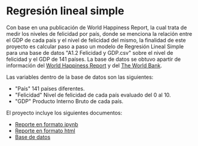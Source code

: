 # Regresión lineal simple
Con base en una publicación de World Happiness Report, la cual trata de medir los niveles de felicidad por país, donde se menciona la relación entre el GDP de cada país y el nivel de felicidad del mismo, la finalidad de este proyecto es calcular paso a paso un modelo de Regresión Lineal Simple para una base de datos "A1.2 Felicidad y GDP.csv" sobre el nivel de felicidad y el GDP de 141 países. La base de datos se obtuvo apartir de información del [World Happiness Report](https://worldhappiness.report/ed/2022/#appendices-and-data) y del [The World Bank](https://data.worldbank.org/indicator/NY.GDP.MKTP.CD). 

Las variables dentro de la base de datos son las siguientes:
- "País" 141 países diferentes.
- "Felicidad" Nivel de felicidad de cada país evaluado del 0 al 10.
- "GDP" Producto Interno Bruto de cada país.

El proyecto incluye los siguientes documentos:
- [Reporte en formato ipynb](./A1_2_Regresión_lineal_simple.ipynb)
- [Reporte en formato html](./A1_2_Regresión_lineal_simple.html)
- [Base de datos](./A1_2_Felicidad_y_GDP.csv)
